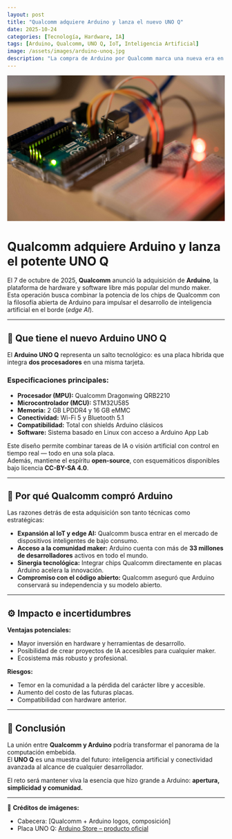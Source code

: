 ```yaml
---
layout: post
title: "Qualcomm adquiere Arduino y lanza el nuevo UNO Q"
date: 2025-10-24
categories: [Tecnología, Hardware, IA]
tags: [Arduino, Qualcomm, UNO Q, IoT, Inteligencia Artificial]
image: /assets/images/arduino-unoq.jpg
description: "La compra de Arduino por Qualcomm marca una nueva era en la computación embebida y el Internet de las Cosas. Conoce el nuevo Arduino UNO Q."
---
```


![Cabecera de la noticia: Qualcomm y Arduino](/assets/images/arduino-unoq.jpg)

# Qualcomm adquiere Arduino y lanza el potente **UNO Q**

El 7 de octubre de 2025, **Qualcomm** anunció la adquisición de **Arduino**, la plataforma de hardware y software libre más popular del mundo maker.  
Esta operación busca combinar la potencia de los chips de Qualcomm con la filosofía abierta de Arduino para impulsar el desarrollo de inteligencia artificial en el borde (*edge AI*).

---

## 🧠 Que tiene el nuevo Arduino UNO Q


El **Arduino UNO Q** representa un salto tecnológico: es una placa híbrida que integra **dos procesadores** en una misma tarjeta.

### Especificaciones principales:
- **Procesador (MPU):** Qualcomm Dragonwing QRB2210  
- **Microcontrolador (MCU):** STM32U585  
- **Memoria:** 2 GB LPDDR4 y 16 GB eMMC  
- **Conectividad:** Wi-Fi 5 y Bluetooth 5.1  
- **Compatibilidad:** Total con shields Arduino clásicos  
- **Software:** Sistema basado en Linux con acceso a Arduino App Lab  

Este diseño permite combinar tareas de IA o visión artificial con control en tiempo real — todo en una sola placa.  
Además, mantiene el espíritu **open-source**, con esquemáticos disponibles bajo licencia **CC-BY-SA 4.0**.

---

## 🤝 Por qué Qualcomm compró Arduino

Las razones detrás de esta adquisición son tanto técnicas como estratégicas:

- **Expansión al IoT y edge AI:** Qualcomm busca entrar en el mercado de dispositivos inteligentes de bajo consumo.  
- **Acceso a la comunidad maker:** Arduino cuenta con más de **33 millones de desarrolladores** activos en todo el mundo.  
- **Sinergia tecnológica:** Integrar chips Qualcomm directamente en placas Arduino acelera la innovación.  
- **Compromiso con el código abierto:** Qualcomm aseguró que Arduino conservará su independencia y su modelo abierto.

---

## ⚙️ Impacto e incertidumbres

**Ventajas potenciales:**
- Mayor inversión en hardware y herramientas de desarrollo.  
- Posibilidad de crear proyectos de IA accesibles para cualquier maker.  
- Ecosistema más robusto y profesional.

**Riesgos:**
- Temor en la comunidad a la pérdida del carácter libre y accesible.  
- Aumento del costo de las futuras placas.  
- Compatibilidad con hardware anterior.

---

## 🚀 Conclusión

La unión entre **Qualcomm y Arduino** podría transformar el panorama de la computación embebida.  
El **UNO Q** es una muestra del futuro: inteligencia artificial y conectividad avanzada al alcance de cualquier desarrollador.

El reto será mantener viva la esencia que hizo grande a Arduino: **apertura, simplicidad y comunidad.**

---

📸 **Créditos de imágenes:**  
- Cabecera: [Qualcomm + Arduino logos, composición]  
- Placa UNO Q: [Arduino Store – producto oficial](https://store.arduino.cc/products/uno-q)

